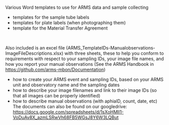 Various Word templates to use for ARMS data and sample collecting
- templates for the sample tube labels
- templates for plate labels (when photographing them)
- template for the Material Transfer Agreement
<br>

Also included is an excel file (ARMS_TemplateIDs-Manualobservations-ImageFileDescriptions.xlsx) with three sheets, these to help you conform to requirements with respect to your sampling IDs, your image file names, and how you report your manual observations (See the ARMS Handbook in https://github.com/arms-mbon/Documentation)

- how to create your ARMS event and sampling IDs, based on your ARMS unit and observatory name and the sampling dates
- how to describe your image filenames and link to their image IDs (so that all images can be properly identified)
- how to describe manual observations (with aphiaID, count, date, etc)
The documents can also be found on our googledrive: https://docs.google.com/spreadsheets/d/1sXoHMll1-VoDuAv8X_azmLSRwVh68FB5WGsJ8Y6W3LQBut 
